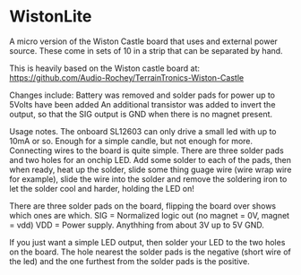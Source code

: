 # WistonLite
A micro version of the Wiston Castle board that uses and external power source.
These come in sets of 10 in a strip that can be separated by hand.

This is heavily based on the Wiston castle board at: https://github.com/Audio-Rochey/TerrainTronics-Wiston-Castle

Changes include:
Battery was removed and solder pads for power up to 5Volts have been added
An additional transistor was added to invert the output, so that the SIG output is GND when there is no magnet present.

Usage notes.
The onboard SL12603 can only drive a small led with up to 10mA or so. Enough for a simple candle, but not enough for more.
Connecting wires to the board is quite simple. There are three solder pads and two holes for an onchip LED.
Add some solder to each of the pads, then when ready, heat up the solder, slide some thing guage wire (wire wrap wire for example), slide the wire into the solder and remove the soldering iron to let the solder cool and harder, holding the LED on!

There are three solder pads on the board, flipping the board over shows which ones are which. 
SIG = Normalized logic out (no magnet = 0V, magnet = vdd)
VDD = Power supply. Anythhing from about 3V up to 5V
GND. 

If you just want a simple LED output, then solder your LED to the two holes on the board. The hole nearest the solder pads is the negative (short wire of the led) and the one furthest from the solder pads is the positive.



